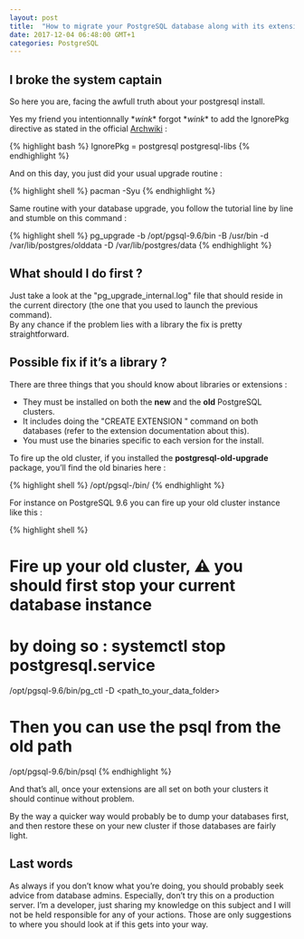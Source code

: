 ```yaml
---
layout: post
title:  "How to migrate your PostgreSQL database along with its extensions"
date: 2017-12-04 06:48:00 GMT+1
categories: PostgreSQL
---
```


## I broke the system captain

So here you are, facing the awfull truth about your postgresql install.

Yes my friend you intentionnally \**wink*\* forgot \**wink*\* to add the IgnorePkg directive as stated in the official [Archwiki](https://wiki.archlinux.org/index.php/PostgreSQL#Upgrading_PostgreSQL) :

{% highlight bash %}
IgnorePkg = postgresql postgresql-libs
{% endhighlight %}

And on this day, you just did your usual upgrade routine :

{% highlight shell %}
pacman -Syu
{% endhighlight %}

Same routine with your database upgrade, you follow the tutorial line by line and stumble on this command :

{% highlight shell %}
pg_upgrade -b /opt/pgsql-9.6/bin -B /usr/bin -d /var/lib/postgres/olddata -D /var/lib/postgres/data
{% endhighlight %}

## What should I do first ?

Just take a look at the "pg_upgrade_internal.log" file that should reside in the current directory (the one that you used to launch the previous command).  
By any chance if the problem lies with a library the fix is pretty straightforward.

## Possible fix if it’s a library ?

There are three things that you should know about libraries or extensions :

+ They must be installed on both the **new** and the **old** PostgreSQL clusters.
+ It includes doing the "CREATE EXTENSION <libname>" command on both databases (refer to the extension documentation about this).
+ You must use the binaries specific to each version for the install.

To fire up the old cluster, if you installed the **postgresql-old-upgrade** package, you’ll find the old binaries here :

{% highlight shell %}
/opt/pgsql-<version>/bin/
{% endhighlight %}

For instance on PostgreSQL 9.6 you can fire up your old cluster instance like this :

{% highlight shell %}
# Fire up your old cluster, ⚠ you should first stop your current database instance
# by doing so : systemctl stop postgresql.service
/opt/pgsql-9.6/bin/pg_ctl -D <path_to_your_data_folder>
# Then you can use the psql from the old path
/opt/pgsql-9.6/bin/psql
{% endhighlight %}

And that’s all, once your extensions are all set on both your clusters it should continue without problem.

By the way a quicker way would probably be to dump your databases first, and then restore these on your new cluster if those databases are fairly light.

## Last words

As always if you don’t know what you’re doing, you should probably seek advice from database admins. Especially, don’t try this on a production server. I’m a developer, just sharing my knowledge on this subject and I will not be held responsible for any of your actions. Those are only suggestions to where you should look at if this gets into your way.
